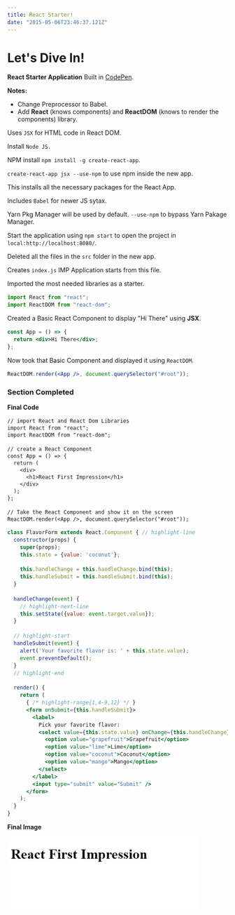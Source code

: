 ```yaml
---
title: React Starter!
date: "2015-05-06T23:46:37.121Z"
---
```


# Let's Dive In!

**React Starter Application** Built in [CodePen](https://codepen.io/navinnavi19/full/gJzQJO).

**Notes:**

- Change Preprocessor to Babel.
- Add **React** (knows components) and **ReactDOM** (knows to render the components) library.

Uses `JSX` for HTML code in React DOM.

Install `Node JS.`

NPM install `npm install -g create-react-app`.

`create-react-app jsx --use-npm` to use npm inside the new app.

This installs all the necessary packages for the React App.

Includes `Babel` for newer JS sytax.

Yarn Pkg Manager will be used by default.
`--use-npm` to bypass Yarn Pakage Manager.

Start the application using `npm start` to open the project in `local:http://localhost:8080/`.

Deleted all the files in the `src` folder in the new app.

Creates `index.js` IMP Application starts from this file.

Imported the most needed libraries as a starter.

```js
import React from "react";
import ReactDOM from "react-dom";
```

Created a Basic React Component to display "Hi There" using **JSX**.

```jsx
const App = () => {
  return <div>Hi There</div>;
};
```

Now took that Basic Component and displayed it using `ReactDOM`.

```jsx
ReactDOM.render(<App />, document.querySelector("#root"));
```

### Section Completed

**Final Code**

```jsx{1-2,6}
// import React and React Dom Libraries
import React from "react";
import ReactDOM from "react-dom";

// create a React Component
const App = () => {
  return (
    <div>
      <h1>React First Impression</h1>
    </div>
  );
};

// Take the React Component and show it on the screen
ReactDOM.render(<App />, document.querySelector("#root"));
```

```jsx
class FlavorForm extends React.Component { // highlight-line
  constructor(props) {
    super(props);
    this.state = {value: 'coconut'};

    this.handleChange = this.handleChange.bind(this);
    this.handleSubmit = this.handleSubmit.bind(this);
  }

  handleChange(event) {
    // highlight-next-line
    this.setState({value: event.target.value});
  }

  // highlight-start
  handleSubmit(event) {
    alert('Your favorite flavor is: ' + this.state.value);
    event.preventDefault();
  }
  // highlight-end

  render() {
    return (
      { /* highlight-range{1,4-9,12} */ }
      <form onSubmit={this.handleSubmit}>
        <label>
          Pick your favorite flavor:
          <select value={this.state.value} onChange={this.handleChange}>
            <option value="grapefruit">Grapefruit</option>
            <option value="lime">Lime</option>
            <option value="coconut">Coconut</option>
            <option value="mango">Mango</option>
          </select>
        </label>
        <input type="submit" value="Submit" />
      </form>
    );
  }
}
```

**Final Image**

![ReactFirstImpression](./ReactFirstImpression.jpg)
